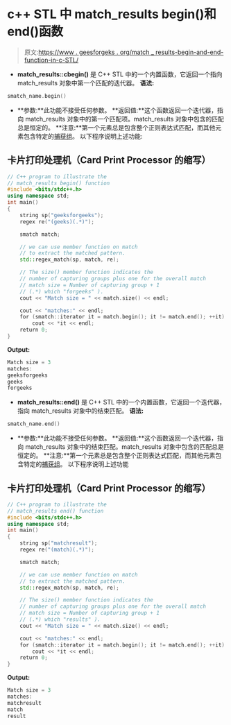 # c++ STL 中 match_results begin()和 end()函数

> 原文:[https://www . geesforgeks . org/match _ results-begin-and-end-function-in-c-STL/](https://www.geeksforgeeks.org/match_results-begin-and-end-function-in-c-stl/)

*   **match_results::cbegin()** 是 C++ STL 中的一个内置函数，它返回一个指向 match_results 对象中第一个匹配的迭代器。
    **语法:**

```cpp
smatch_name.begin()
```

*   **参数:**此功能不接受任何参数。
    **返回值:**这个函数返回一个迭代器，指向 match_results 对象中的第一个匹配项。match_results 对象中包含的匹配总是恒定的。
    **注意:**第一个元素总是包含整个正则表达式匹配，而其他元素包含特定的[捕获组](https://www.geeksforgeeks.org/smatch-regex-regular-expressions-in-c/)。
    以下程序说明上述功能:

## 卡片打印处理机（Card Print Processor 的缩写）

```cpp
// C++ program to illustrate the
// match_results begin() function
#include <bits/stdc++.h>
using namespace std;
int main()
{
    string sp("geeksforgeeks");
    regex re("(geeks)(.*)");

    smatch match;

    // we can use member function on match
    // to extract the matched pattern.
    std::regex_match(sp, match, re);

    // The size() member function indicates the
    // number of capturing groups plus one for the overall match
    // match size = Number of capturing group + 1
    // (.*) which "forgeeks" ).
    cout << "Match size = " << match.size() << endl;

    cout << "matches:" << endl;
    for (smatch::iterator it = match.begin(); it != match.end(); ++it)
        cout << *it << endl;
    return 0;
}
```

**Output:** 

```cpp
Match size = 3
matches:
geeksforgeeks
geeks
forgeeks
```

*   **match_results::end()** 是 C++ STL 中的一个内置函数，它返回一个迭代器，指向 match_results 对象中的结束匹配。
    **语法:**

```cpp
smatch_name.end()
```

*   **参数:**此功能不接受任何参数。
    **返回值:**这个函数返回一个迭代器，指向 match_results 对象中的结束匹配。match_results 对象中包含的匹配总是恒定的。
    **注意:**第一个元素总是包含整个正则表达式匹配，而其他元素包含特定的[捕获组](https://www.geeksforgeeks.org/smatch-regex-regular-expressions-in-c/)。
    以下程序说明上述功能

## 卡片打印处理机（Card Print Processor 的缩写）

```cpp
// C++ program to illustrate the
// match_results end() function
#include <bits/stdc++.h>
using namespace std;
int main()
{
    string sp("matchresult");
    regex re("(match)(.*)");

    smatch match;

    // we can use member function on match
    // to extract the matched pattern.
    std::regex_match(sp, match, re);

    // The size() member function indicates the
    // number of capturing groups plus one for the overall match
    // match size = Number of capturing group + 1
    // (.*) which "results" ).
    cout << "Match size = " << match.size() << endl;

    cout << "matches:" << endl;
    for (smatch::iterator it = match.begin(); it != match.end(); ++it)
        cout << *it << endl;
    return 0;
}
```

**Output:** 

```cpp
Match size = 3
matches:
matchresult
match
result
```
